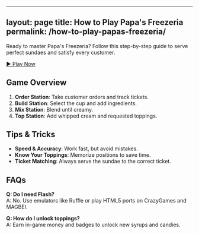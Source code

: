 <!-- how-to-play-papas-freezeria.md -->
---
layout: page
title: How to Play Papa's Freezeria
permalink: /how-to-play-papas-freezeria/
---

Ready to master Papa's Freezeria? Follow this step-by-step guide to serve perfect sundaes and satisfy every customer.

[▶️ Play Now](https://magbei.com/play-papas-freezeria-game-online/)

## Game Overview

1. **Order Station**: Take customer orders and track tickets.
2. **Build Station**: Select the cup and add ingredients.
3. **Mix Station**: Blend until creamy.
4. **Top Station**: Add whipped cream and requested toppings.

## Tips & Tricks

- **Speed & Accuracy**: Work fast, but avoid mistakes.
- **Know Your Toppings**: Memorize positions to save time.
- **Ticket Matching**: Always serve the sundae to the correct ticket.

## FAQs

**Q: Do I need Flash?**  
A: No. Use emulators like Ruffle or play HTML5 ports on CrazyGames and MAGBEI.

**Q: How do I unlock toppings?**  
A: Earn in-game money and badges to unlock new syrups and candies.
